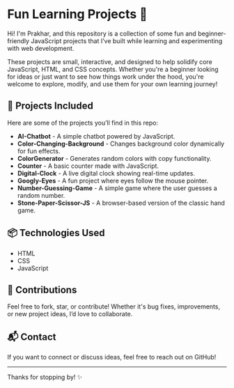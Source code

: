 # Fun Learning Projects 🚀

Hi! I'm Prakhar, and this repository is a collection of some fun and beginner-friendly JavaScript projects that I’ve built while learning and experimenting with web development.

These projects are small, interactive, and designed to help solidify core JavaScript, HTML, and CSS concepts. 
Whether you're a beginner looking for ideas or just want to see how things work under the hood, you're welcome to explore, modify, and use them for your own learning journey!

## 🧩 Projects Included

Here are some of the projects you’ll find in this repo:

- **AI-Chatbot** - A simple chatbot powered by JavaScript.
- **Color-Changing-Background** - Changes background color dynamically for fun effects.
- **ColorGenerator** - Generates random colors with copy functionality.
- **Counter** - A basic counter made with JavaScript.
- **Digital-Clock** - A live digital clock showing real-time updates.
- **Googly-Eyes** - A fun project where eyes follow the mouse pointer.
- **Number-Guessing-Game** - A simple game where the user guesses a random number.
- **Stone-Paper-Scissor-JS** - A browser-based version of the classic hand game.

## 📦 Technologies Used

- HTML
- CSS
- JavaScript

## 🤝 Contributions

Feel free to fork, star, or contribute! Whether it's bug fixes, improvements, or new project ideas, I’d love to collaborate.

## 📬 Contact

If you want to connect or discuss ideas, feel free to reach out on GitHub!

---

Thanks for stopping by! ✨
